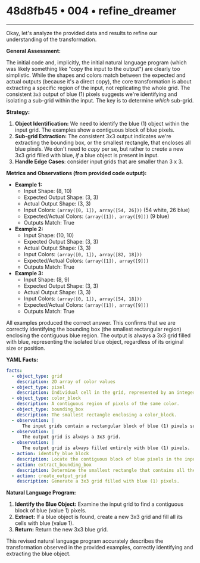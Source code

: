 # 48d8fb45 • 004 • refine_dreamer

---
Okay, let's analyze the provided data and results to refine our understanding of the transformation.

**General Assessment:**

The initial code and, implicitly, the initial natural language program (which was likely something like "copy the input to the output") are clearly too simplistic. While the shapes and colors match between the expected and actual outputs (because it's a direct copy), the core transformation is about extracting a specific region of the input, not replicating the whole grid. The consistent `3x3` output of blue (1) pixels suggests we're identifying and isolating a sub-grid within the input. The key is to determine *which* sub-grid.

**Strategy:**

1.  **Object Identification:** We need to identify the blue (1) object within the input grid. The examples show a contiguous block of blue pixels.
2.  **Sub-grid Extraction:**  The consistent 3x3 output indicates we're extracting the bounding box, or the smallest rectangle, that encloses all blue pixels. We don't need to *copy* per se, but rather to *create* a new 3x3 grid filled with blue, *if* a blue object is present in input.
3. **Handle Edge Cases**: consider input grids that are smaller than 3 x 3.

**Metrics and Observations (from provided code output):**

*   **Example 1:**
    *   Input Shape: (8, 10)
    *   Expected Output Shape: (3, 3)
    *   Actual Output Shape: (3, 3)
    *   Input Colors: `(array([0, 1]), array([54, 26]))` (54 white, 26 blue)
    *   Expected/Actual Colors: `(array([1]), array([9]))` (9 blue)
    *   Outputs Match: True
*   **Example 2:**
    *   Input Shape: (10, 10)
    *   Expected Output Shape: (3, 3)
    *   Actual Output Shape: (3, 3)
    *   Input Colors: `(array([0, 1]), array([82, 18]))`
    *   Expected/Actual Colors: `(array([1]), array([9]))`
    *   Outputs Match: True
*   **Example 3:**
    *   Input Shape: (8, 9)
    *   Expected Output Shape: (3, 3)
    *   Actual Output Shape: (3, 3)
    *    Input Colors: `(array([0, 1]), array([54, 18]))`
    *   Expected/Actual Colors: `(array([1]), array([9]))`
    *   Outputs Match: True

All examples produced the correct answer. This confirms that we are correctly
identifying the bounding box (the smallest rectangular region) enclosing the contiguous blue region. The output is always a 3x3 grid filled with blue, representing the isolated blue object, regardless of its original size or position.

**YAML Facts:**

```yaml
facts:
  - object_type: grid
    description: 2D array of color values
  - object_type: pixel
    description: Individual cell in the grid, represented by an integer (0-9)
  - object_type: color_block
    description: A contiguous region of pixels of the same color.
  - object_type: bounding_box
    description: The smallest rectangle enclosing a color_block.
  - observation: |
      The input grids contain a rectangular block of blue (1) pixels surrounded by white (0) pixels.
  - observation: |
      The output grid is always a 3x3 grid.
  - observation: |
      The output grid is always filled entirely with blue (1) pixels.
  - action: identify_blue_block
    description: Locate the contiguous block of blue pixels in the input grid.
  - action: extract_bounding_box
    description: Determine the smallest rectangle that contains all the blue pixels.
  - action: create_output_grid
    description: Generate a 3x3 grid filled with blue (1) pixels.

```

**Natural Language Program:**

1.  **Identify the Blue Object:** Examine the input grid to find a contiguous block of blue (value 1) pixels.
2.  **Extract:** If a blue object is found, create a new 3x3 grid and fill all its cells with blue (value 1).
3. **Return:** Return the new 3x3 blue grid.

This revised natural language program accurately describes the transformation observed in the provided examples, correctly identifying and extracting the blue object.

